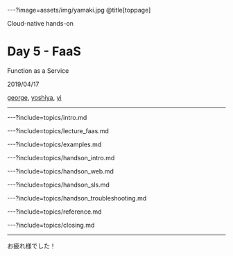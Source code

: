 ---?image=assets/img/yamaki.jpg
@title[toppage]

Cloud-native hands-on

# Day 5 - FaaS
Function as a Service

2019/04/17

[george](https://github.com/take4mats/), [yoshiya](), [yi]()

---

---?include=topics/intro.md

---?include=topics/lecture_faas.md

---?include=topics/examples.md

---?include=topics/handson_intro.md

---?include=topics/handson_web.md

---?include=topics/handson_sls.md

---?include=topics/handson_troubleshooting.md

---?include=topics/reference.md

---?include=topics/closing.md

---

お疲れ様でした！